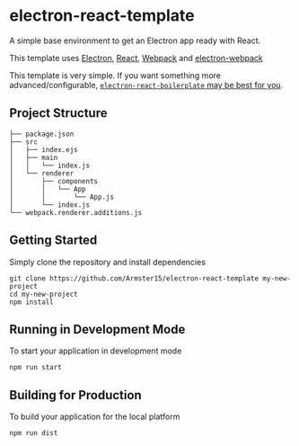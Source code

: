 # electron-react-template
A simple base environment to get an Electron app ready with React.

This template uses [Electron](https://www.electronjs.org/), [React](https://reactjs.org/), [Webpack](https://webpack.js.org/) and [electron-webpack](https://webpack.electron.build/)

This template is very simple. If you want something more advanced/configurable, [`electron-react-boilerplate` may be best for you](https://github.com/electron-react-boilerplate/electron-react-boilerplate).

## Project Structure
```
├── package.json
├── src
│   ├── index.ejs
│   ├── main
│   │   └── index.js
│   └── renderer
│       ├── components
│       │   └── App
│       │       └── App.js
│       └── index.js
└── webpack.renderer.additions.js
```

## Getting Started
Simply clone the repository and install dependencies
```
git clone https://github.com/Armster15/electron-react-template my-new-project
cd my-new-project
npm install
```

## Running in Development Mode
To start your application in development mode
```
npm run start
```

## Building for Production
To build your application for the local platform
```
npm run dist
```